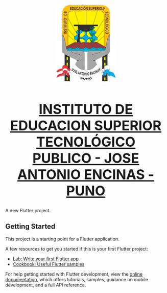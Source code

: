 <!-- ## INSTITUTO DE EDUCACION SUPERIOR TECNOLÓGICO PUBLICO - JOSE ANTONIO ENCINAS - PUNO
  -->
  <!-- ![Texto alternativo](assets/img//jae2.png) -->
  <p align="center">
  <img src="assets/img/jae2.png" alt="Texto alternativo">
</p>

## [<h1 align="center">INSTITUTO DE EDUCACION SUPERIOR TECNOLÓGICO PUBLICO - JOSE ANTONIO ENCINAS - PUNO</h1>](https://www.iestpjae.edu.pe/)

  <!-- <h1 align="center">INSTITUTO DE EDUCACION SUPERIOR TECNOLÓGICO PUBLICO - JOSE ANTONIO ENCINAS - PUNO</h1> -->

<!-- [IESTP-JAE](https://www.iestpjae.edu.pe/) -->

A new Flutter project.

## Getting Started

This project is a starting point for a Flutter application.

A few resources to get you started if this is your first Flutter project:

- [Lab: Write your first Flutter app](https://docs.flutter.dev/get-started/codelab)
- [Cookbook: Useful Flutter samples](https://docs.flutter.dev/cookbook)

For help getting started with Flutter development, view the
[online documentation](https://docs.flutter.dev/), which offers tutorials,
samples, guidance on mobile development, and a full API reference.
